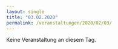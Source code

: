 ```yaml
---
layout: single
title: "03.02.2020"
permalink: /veranstaltungen/2020/02/03/
---
```


Keine Veranstaltung an diesem Tag.

